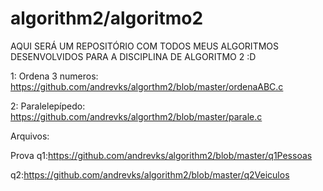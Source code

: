 # algorithm2/algoritmo2
AQUI SERÁ UM REPOSITÓRIO COM TODOS MEUS ALGORITMOS DESENVOLVIDOS PARA A DISCIPLINA DE ALGORITMO 2 :D


1: Ordena 3 numeros: https://github.com/andrevks/algorthm2/blob/master/ordenaABC.c

2: Paralelepípedo: https://github.com/andrevks/algorthm2/blob/master/parale.c







Arquivos:


Prova
q1:https://github.com/andrevks/algorithm2/blob/master/q1Pessoas

q2:https://github.com/andrevks/algorithm2/blob/master/q2Veiculos
